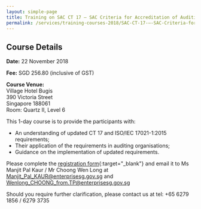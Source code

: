 ```yaml
---
layout: simple-page
title: Training on SAC CT 17 – SAC Criteria for Accreditation of Auditing Organisations
permalink: /services/training-courses-2018/SAC-CT-17-–-SAC-Criteria-for-Accreditation-of-Auditing-Organisations
---
```


## Course Details
**Date:** 22 November 2018 

**Fee:** SGD 256.80 (inclusive of GST) 

**Course Venue:**  
Village Hotel Bugis   
390 Victoria Street  
Singapore 188061  
Room: Quartz II, Level 6 

This 1-day course is to provide the participants with:  
* An understanding of updated CT 17 and ISO/IEC 17021-1:2015 requirements;  
* Their application of the requirements in auditing organisations;  
* Guidance on the implementation of updated requirements. 

Please complete the [registration form](/files/registration-forms/Registration-form-(AO-22-Nov-2018).docx){:target="_blank"} and email it to Ms Manjit Pal Kaur / Mr Choong Wen Long at <Manjit_Pal_KAUR@enterprisesg.gov.sg> and  <Wenlong_CHOONG_from.TP@enterprisesg.gov.sg>
 
Should you require further clarification, please contact us at tel: +65 6279 1856 / 6279 3735 
